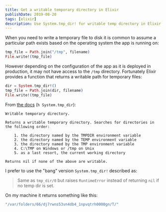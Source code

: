 ```yaml
---
title: Get a writable temporary directory in Elixir
publishDate: 2019-08-20
tags: [elixir]
description: Use System.tmp_dir! for writable temp directory in Elixir instead of hardcoding /tmp paths.
---
```


When you need to write a temporary file to disk it is common to assume a particular path exists based on the operating system the app is running on:

```elixir
tmp_file = Path.join("/tmp", filename)
File.write!(tmp_file)
```

However depending on the configuration of the app as it is deployed in production, it may not have access to the `/tmp` directory. Fortunately Elixir provides a function that returns a writable path for temporary files:

```elixir
dir = System.tmp_dir!()
tmp_file = Path.join(dir, filename)
File.write!(tmp_file)
```

From [the docs](https://hexdocs.pm/elixir/System.html#tmp_dir/0) (`h System.tmp_dir`):

```
Writable temporary directory.

Returns a writable temporary directory. Searches for directories in the following order:

    1. the directory named by the TMPDIR environment variable
    2. the directory named by the TEMP environment variable
    3. the directory named by the TMP environment variable
    4. C:\TMP on Windows or /tmp on Unix
    5. as a last resort, the current working directory

Returns nil if none of the above are writable.
```

I prefer to use the "bang" version `System.tmp_dir!` described as:

> Same as `tmp_dir/0` but raises `RuntimeError` instead of returning `nil` if no temp dir is set.

On my machine it returns something like this:

```elixir
"/var/folders/66/dj7rwns53vn4db4_1npvqtrh0000gn/T/"
```